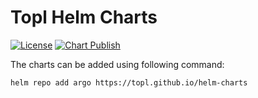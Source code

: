# Topl Helm Charts

[![License](https://img.shields.io/badge/License-Apache%202.0-blue.svg)](https://opensource.org/licenses/Apache-2.0)
[![Chart Publish](https://github.com/topl/helm-charts/actions/workflows/publish.yml/badge.svg?branch=main)](https://github.com/topl/helm-charts/actions/workflows/publish.yml)

The charts can be added using following command:

```
helm repo add argo https://topl.github.io/helm-charts
```
